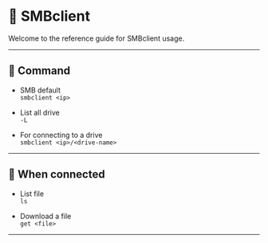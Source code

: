 # 🌸 SMBclient

Welcome to the reference guide for SMBclient usage.

---

## 🍕 Command

- SMB default\
`smbclient <ip>`

- List all drive\
`-L`

- For connecting to a drive\
`smbclient <ip>/<drive-name>`

---

## 🎉 When connected

- List file\
`ls`

- Download a file\
`get <file>`

---
